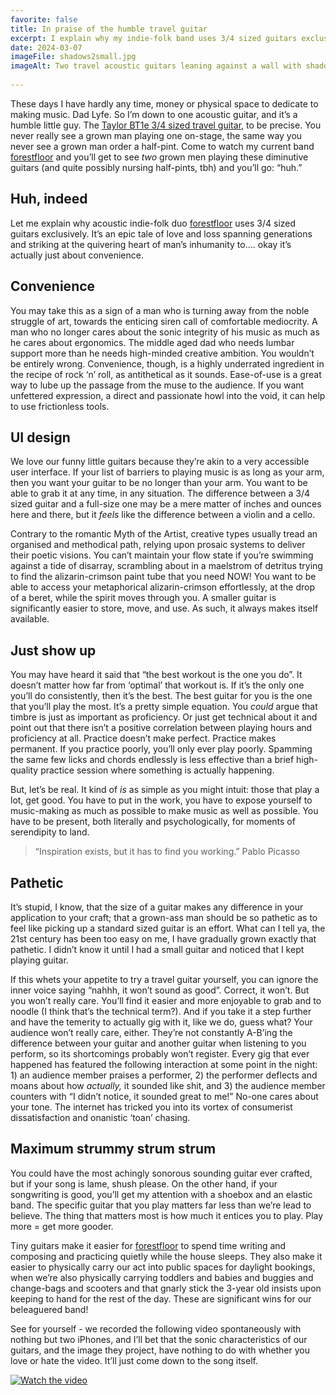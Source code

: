 ```yaml
---
favorite: false
title: In praise of the humble travel guitar
excerpt: I explain why my indie-folk band uses 3/4 sized guitars exclusively
date: 2024-03-07
imageFile: shadows2small.jpg
imageAlt: Two travel acoustic guitars leaning against a wall with shadows
  
---
```


These days I have hardly any time, money or physical space to dedicate to making music. Dad Lyfe. So I’m down to one acoustic guitar, and it’s a humble little guy. The [Taylor BT1e 3/4 sized travel guitar](https://www.taylorguitars.com/guitars/acoustic/bt1e), to be precise. You never really see a grown man playing one on-stage, the same way you never see a grown man order a half-pint. Come to watch my current band [forestfloor](https://forestfloormusic.com) and you’ll get to see *two* grown men playing these diminutive guitars (and quite possibly nursing half-pints, tbh) and you’ll go: “huh.”

## Huh, indeed

Let me explain why acoustic indie-folk duo [forestfloor](https://forestfloormusic.com) uses 3/4 sized guitars exclusively. It’s an epic tale of love and loss spanning generations and striking at the quivering heart of man’s inhumanity to…. okay it’s actually just about convenience.

## Convenience

You may take this as a sign of a man who is turning away from the noble struggle of art, towards the enticing siren call of comfortable mediocrity. A man who no longer cares about the sonic integrity of his music as much as he cares about ergonomics. The middle aged dad who needs lumbar support more than he needs high-minded creative ambition. You wouldn’t be entirely wrong. Convenience, though, is a highly underrated ingredient in the recipe of rock ‘n’ roll, as antithetical as it sounds. Ease-of-use is a great way to lube up the passage from the muse to the audience. If you want unfettered expression, a direct and passionate howl into the void, it can help to use frictionless tools.

## UI design

We love our funny little guitars because they’re akin to a very accessible user interface. If your list of barriers to playing music is as long as your arm, then you want your guitar to be no longer than your arm. You want to be able to grab it at any time, in any situation. The difference between a 3/4 sized guitar and a full-size one may be a mere matter of inches and ounces here and there, but it *feels* like the difference between a violin and a cello. 

Contrary to the romantic Myth of the Artist, creative types usually tread an organised and methodical path, relying upon prosaic systems to deliver their poetic visions. You can’t maintain your flow state if you’re swimming against a tide of disarray, scrambling about in a maelstrom of detritus trying to find the alizarin-crimson paint tube that you need NOW! You want to be able to access your metaphorical alizarin-crimson effortlessly, at the drop of a beret, while the spirit moves through you. A smaller guitar is significantly easier to store, move, and use. As such, it always makes itself available.

## Just show up

You may have heard it said that “the best workout is the one you do”. It doesn’t matter how far from ‘optimal’ that workout is. If it’s the only one you’ll do consistently, then it’s the best. The best guitar for you is the one that you’ll play the most. It’s a pretty simple equation. You *could* argue that timbre is just as important as proficiency. Or just get technical about it and point out that there isn’t a positive correlation between playing hours and proficiency at all. Practice doesn’t make perfect. Practice makes permanent. If you practice poorly, you’ll only ever play poorly. Spamming the same few licks and chords endlessly is less effective than a brief high-quality practice session where something is actually happening. 

But, let’s be real. It kind of *is* as simple as you might intuit: those that play a lot, get good. You have to put in the work, you have to expose yourself to music-making as much as possible to make music as well as possible. You have to be present, both literally and psychologically, for moments of serendipity to land.

> “Inspiration exists, but it has to find you working.”
> Pablo Picasso

## Pathetic

It’s stupid, I know, that the size of a guitar makes any difference in your application to your craft; that a grown-ass man should be so pathetic as to feel like picking up a standard sized guitar is an effort. What can I tell ya, the 21st century has been too easy on me, I have gradually grown exactly that pathetic. I didn’t know it until I had a small guitar and noticed that I kept playing guitar.

If this whets your appetite to try a travel guitar yourself, you can ignore the inner voice saying “nahhh, it won’t sound as good”. Correct, it won’t. But you won’t really care. You’ll find it easier and more enjoyable to grab and to noodle (I think that’s the technical term?). And if you take it a step further and have the temerity to actually gig with it, like we do, guess what? Your audience won’t really care, either. They’re not constantly A-B’ing the difference between your guitar and another guitar when listening to you perform, so its shortcomings probably won’t register. Every gig that ever happened has featured the following interaction at some point in the night: 1) an audience member praises a performer, 2) the performer deflects and moans about how *actually,* it sounded like shit, and 3) the audience member counters with “I didn’t notice, it sounded great to me!” No-one cares about your tone. The internet has tricked you into its vortex of consumerist dissatisfaction and onanistic ‘toan’ chasing.

## Maximum strummy strum strum

You could have the most achingly sonorous sounding guitar ever crafted, but if your song is lame, shush please. On the other hand, if your songwriting is good, you’ll get my attention with a shoebox and an elastic band. The specific guitar that you play matters far less than we’re lead to believe. The thing that matters most is how much it entices you to play. Play more = get more gooder.

Tiny guitars make it easier for [forestfloor](https://forestfloormusic.com) to spend time writing and composing and practicing quietly while the house sleeps. They also make it easier to physically carry our act into public spaces for daylight bookings, when we’re also physically carrying toddlers and babies and buggies and change-bags and scooters and that gnarly stick the 3-year old insists upon keeping to hand for the rest of the day. These are significant wins for our beleaguered band!

See for yourself - we recorded the following video spontaneously with nothing but two iPhones, and I’ll bet that the sonic characteristics of our guitars, and the image they project, have nothing to do with whether you love or hate the video. It’ll just come down to the song itself.

[![Watch the video](https://img.youtube.com/vi/BMdzjxfqqI4/hqdefault.jpg)](https://www.youtube.com/embed/BMdzjxfqqI4)